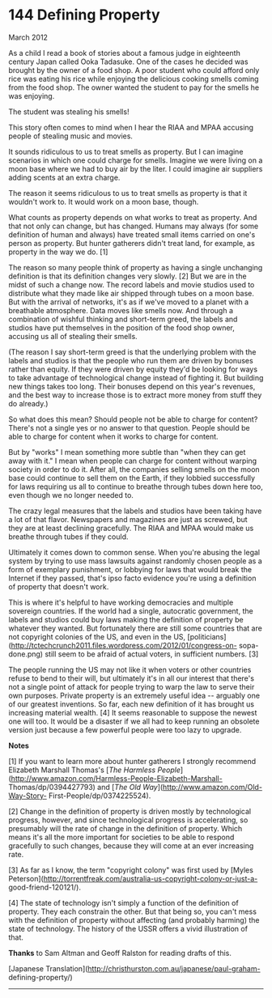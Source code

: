 # 144 Defining Property


  
 
  
 March 2012   
  
 As a child I read a book of stories about a famous judge in eighteenth century Japan called Ooka Tadasuke. One of the cases he decided was brought by the owner of a food shop. A poor student who could afford only rice was eating his rice while enjoying the delicious cooking smells coming from the food shop. The owner wanted the student to pay for the smells he was enjoying.   
  
 The student was stealing his smells!   
  
 This story often comes to mind when I hear the RIAA and MPAA accusing people of stealing music and movies.   
  
 It sounds ridiculous to us to treat smells as property. But I can imagine scenarios in which one could charge for smells. Imagine we were living on a moon base where we had to buy air by the liter. I could imagine air suppliers adding scents at an extra charge.   
  
 The reason it seems ridiculous to us to treat smells as property is that it wouldn't work to. It would work on a moon base, though.   
  
 What counts as property depends on what works to treat as property. And that not only can change, but has changed. Humans may always (for some definition of human and always) have treated small items carried on one's person as property. But hunter gatherers didn't treat land, for example, as property in the way we do. [1]   
  
 The reason so many people think of property as having a single unchanging definition is that its definition changes very slowly. [2] But we are in the midst of such a change now. The record labels and movie studios used to distribute what they made like air shipped through tubes on a moon base. But with the arrival of networks, it's as if we've moved to a planet with a breathable atmosphere. Data moves like smells now. And through a combination of wishful thinking and short-term greed, the labels and studios have put themselves in the position of the food shop owner, accusing us all of stealing their smells.   
  
 (The reason I say short-term greed is that the underlying problem with the labels and studios is that the people who run them are driven by bonuses rather than equity. If they were driven by equity they'd be looking for ways to take advantage of technological change instead of fighting it. But building new things takes too long. Their bonuses depend on this year's revenues, and the best way to increase those is to extract more money from stuff they do already.)   
  
 So what does this mean? Should people not be able to charge for content? There's not a single yes or no answer to that question. People should be able to charge for content when it works to charge for content.   
  
 But by "works" I mean something more subtle than "when they can get away with it." I mean when people can charge for content without warping society in order to do it. After all, the companies selling smells on the moon base could continue to sell them on the Earth, if they lobbied successfully for laws requiring us all to continue to breathe through tubes down here too, even though we no longer needed to.   
  
 The crazy legal measures that the labels and studios have been taking have a lot of that flavor. Newspapers and magazines are just as screwed, but they are at least declining gracefully. The RIAA and MPAA would make us breathe through tubes if they could.   
  
 Ultimately it comes down to common sense. When you're abusing the legal system by trying to use mass lawsuits against randomly chosen people as a form of exemplary punishment, or lobbying for laws that would break the Internet if they passed, that's ipso facto evidence you're using a definition of property that doesn't work.   
  
 This is where it's helpful to have working democracies and multiple sovereign countries. If the world had a single, autocratic government, the labels and studios could buy laws making the definition of property be whatever they wanted. But fortunately there are still some countries that are not copyright colonies of the US, and even in the US, [politicians](http://tctechcrunch2011.files.wordpress.com/2012/01/congress-on- sopa-done.png) still seem to be afraid of actual voters, in sufficient numbers. [3]   
  
 The people running the US may not like it when voters or other countries refuse to bend to their will, but ultimately it's in all our interest that there's not a single point of attack for people trying to warp the law to serve their own purposes. Private property is an extremely useful idea -- arguably one of our greatest inventions. So far, each new definition of it has brought us increasing material wealth. [4] It seems reasonable to suppose the newest one will too. It would be a disaster if we all had to keep running an obsolete version just because a few powerful people were too lazy to upgrade.   
  
 
  
 
  
 
  
 
  
 
  
 
  
  **Notes**   
  
 [1] If you want to learn more about hunter gatherers I strongly recommend Elizabeth Marshall Thomas's [_The Harmless People_](http://www.amazon.com/Harmless-People-Elizabeth-Marshall- Thomas/dp/0394427793) and [_The Old Way_](http://www.amazon.com/Old-Way-Story- First-People/dp/0374225524).   
  
 [2] Change in the definition of property is driven mostly by technological progress, however, and since technological progress is accelerating, so presumably will the rate of change in the definition of property. Which means it's all the more important for societies to be able to respond gracefully to such changes, because they will come at an ever increasing rate.   
  
 [3] As far as I know, the term "copyright colony" was first used by [Myles Peterson](http://torrentfreak.com/australia-us-copyright-colony-or-just-a- good-friend-120121/).   
  
 [4] The state of technology isn't simply a function of the definition of property. They each constrain the other. But that being so, you can't mess with the definition of property without affecting (and probably harming) the state of technology. The history of the USSR offers a vivid illustration of that.   
  
  **Thanks** to Sam Altman and Geoff Ralston for reading drafts of this.   
  
 
  
 
  
 
  
 [Japanese Translation](http://christhurston.com.au/japanese/paul-graham- defining-property/)   
  
 
  
 
  
 
  
 

 
* * *
 

 

